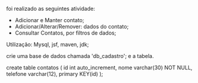 foi realizado as seguintes atividade:
* Adicionar e Manter contato;
* Adicionar/Alterar/Remover: dados do contato;
* Consultar Contatos, por filtros de dados;

Utilização:
Mysql, jsf, maven, jdk;



crie uma base de dados chamada 'db_cadastro';
e a tabela.

create table contatos (
id int auto_increment,
nome varchar(30) NOT NULL,
telefone varchar(12),
primary KEY(id)
);